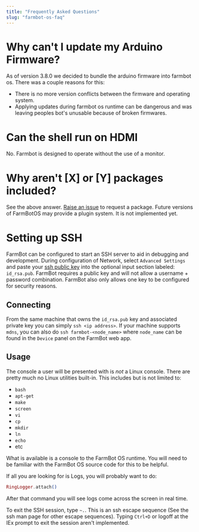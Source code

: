 ```yaml
---
title: "Frequently Asked Questions"
slug: "farmbot-os-faq"
---
```


# Why can't I update my Arduino Firmware?
As of version 3.8.0 we decided to bundle the arduino firmware into farmbot os. There was a couple reasons for this:
* There is no more version conflicts between the firmware and operating system.
* Applying updates during farmbot os runtime can be dangerous and was leaving peoples bot's unusable because of broken firmwares.

# Can the shell run on HDMI
No. Farmbot is designed to operate without the use of a monitor.

# Why aren't [X] or [Y] packages included?
See the above answer. [Raise an issue](https://github.com/FarmBot/farmbot_os/issues/new) to request a package. Future versions of FarmBotOS may provide a plugin system. It is not implemented yet.

# Setting up SSH
FarmBot can be configured to start an SSH server to aid in debugging and development. During configuration of Network, select `Advanced Settings` and paste your [ssh public key](https://git-scm.com/book/en/v2/Git-on-the-Server-Generating-Your-SSH-Public-Key) into the optional input section labeled: `id_rsa.pub`. FarmBot requires a public key and will not allow a username + password combination. FarmBot also only allows one key to be configured for security reasons.

## Connecting
From the same machine that owns the `id_rsa.pub` key and associated private key you can simply `ssh <ip address>`. If your machine supports `mdns`, you can also do `ssh farmbot-<node_name>` where `node_name` can be found in the `Device` panel on the FarmBot web app.

## Usage
The console a user will be presented with is _not_ a Linux console. There are pretty much no Linux utilities built-in. This includes but is not limited to:
* `bash`
* `apt-get`
* `make`
* `screen`
* `vi`
* `cp`
* `mkdir`
* `ln`
* `echo`
* etc

What is available is a console to the FarmBot OS runtime. You will need to be familiar with the FarmBot OS source code for this to be helpful.

If all you are looking for is Logs, you will probably want to do:
```elixir
RingLogger.attach()
```

After that command you will see logs come across the screen in real time.

To exit the SSH session, type `~.`. This is an ssh escape sequence (See the ssh man page for other escape sequences). Typing `Ctrl+D` or logoff at the IEx prompt to exit the session aren't implemented.
